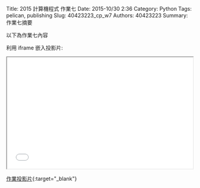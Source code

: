 Title: 2015 計算機程式 作業七
Date: 2015-10/30 2:36
Category: Python
Tags: pelican, publishing
Slug: 40423223_cp_w7
Authors: 40423223
Summary: 作業七摘要

以下為作業七內容

利用 iframe 嵌入投影片:

<iframe src="40423223_cp_w7_p.html" width="500" height="300"></iframe>

[作業投影片](40423223_cp_w7_p.html){:target="_blank"}